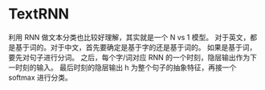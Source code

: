 # TextRNN

利用 RNN 做文本分类也比较好理解，其实就是一个 N vs 1 模型。
对于英文，都是基于词的。对于中文，首先要确定是基于字的还是基于词的。
如果是基于词，要先对句子进行分词。
之后，每个字/词对应 RNN 的一个时刻，隐层输出作为下一时刻的输入。
最后时刻的隐层输出 h 为整个句子的抽象特征，再接一个 softmax 进行分类。